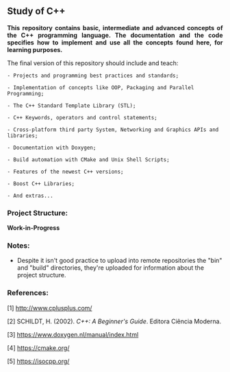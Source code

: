 ## Study of C++

<p style="text-align: justify;"><b>
	This repository contains basic, intermediate and advanced concepts of the C++ programming language. The documentation and the code specifies how to implement and use all the concepts found here, for learning purposes.</b>
</p>

The final version of this repository should include and teach:

	- Projects and programming best practices and standards;
	
	- Implementation of concepts like OOP, Packaging and Parallel Programming;

	- The C++ Standard Template Library (STL);

	- C++ Keywords, operators and control statements;

	- Cross-platform third party System, Networking and Graphics APIs and libraries;

	- Documentation with Doxygen;

	- Build automation with CMake and Unix Shell Scripts;

	- Features of the newest C++ versions;

	- Boost C++ Libraries;

	- And extras...

### Project Structure:

**Work-in-Progress**

### Notes:

- Despite it isn't good practice to upload into remote repositories the "bin" and "build" directories, they're uploaded for information about the project structure.

### References:

[1] http://www.cplusplus.com/

[2] SCHILDT, H. (2002). <i>C++: A Beginner's Guide</i>. Editora Ciência Moderna.

[3] https://www.doxygen.nl/manual/index.html

[4] https://cmake.org/

[5] https://isocpp.org/
